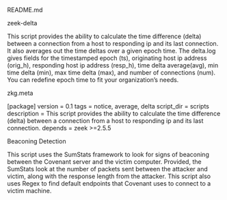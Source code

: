 README.md


zeek-delta

This script provides the ability to calculate the time difference (delta) between a connection from a host to responding ip and its last connection. It also averages out the time deltas over a given epoch time. The delta.log gives fields for the timestamped epoch (ts), originating host ip address (orig_h), responding host ip address (resp_h), time delta average(avg), min time delta (min), max time delta (max), and number of connections (num).
You can redefine epoch time to fit your organization’s needs.

zkg.meta

[package]
version = 0.1
tags = notice, average, delta 
script_dir = scripts
description = This script provides the ability to calculate the time difference (delta) between a connection from a host to responding ip and its last connection.
depends =
	zeek >=2.5.5


Beaconing Detection

This script uses the SumStats framework to look for signs of beaconing between the Covenant server and the victim computer. Provided, the SumStats look at the number of packets sent between the attacker and victim, along with the response length from the attacker. This script also uses Regex to find default endpoints that Covenant uses to connect to a victim machine. 
